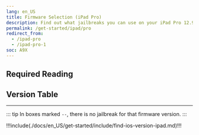 ```yaml
---
lang: en_US
title: Firmware Selection (iPad Pro)
description: Find out what jailbreaks you can use on your iPad Pro 12.9" 1st Generation or iPad Pro 9.7"
permalink: /get-started/ipad/pro
redirect_from:
  - /ipad-pro
  - /ipad-pro-1
soc: A9X
---
```


## Required Reading

<readingTable deviceOS="iPadOS" minVer="9.2" maxVer="9.3.3"/>

## Version Table

<versionTable soc="A9X" minVer="9.1"/>

---

::: tip
In boxes marked `--`, there is no jailbreak for that firmware version.
:::

!!!include(./docs/en_US/get-started/include/find-ios-version-ipad.md)!!!
